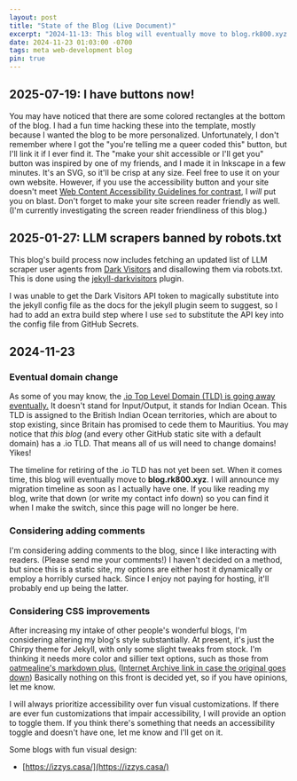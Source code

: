```yaml
---
layout: post
title: "State of the Blog (Live Document)"
excerpt: "2024-11-13: This blog will eventually move to blog.rk800.xyz due to the upcoming deprecation of the .io TLD."
date: 2024-11-23 01:03:00 -0700
tags: meta web-development blog
pin: true
--- 
```


## 2025-07-19: I have buttons now!
You may have noticed that there are some colored rectangles at the bottom of 
the blog. I had a fun time hacking these into the template, mostly because I
wanted the blog to be more personalized. Unfortunately, I don't remember where
I got the "you're telling me a queer coded this" button, but I'll link it if
I ever find it. The "make your shit accessible or I'll get you" button was 
inspired by one of my friends, and I made it in Inkscape in a few minutes.
It's an SVG, so it'll be crisp at any size. Feel free to use it on your own
website. However, if you use the accessibility button and your site doesn't
meet 
[Web Content Accessibility Guidelines for contrast](https://www.w3.org/WAI/WCAG21/Understanding/contrast-minimum.html), 
I *will* put you on blast. Don't forget to make your site screen reader 
friendly as well. (I'm currently investigating the screen reader
friendliness of this blog.)

## 2025-01-27: LLM scrapers banned by robots.txt
This blog's build process now includes fetching an updated list of LLM scraper
user agents from [Dark Visitors](https://darkvisitors.com) and disallowing them via robots.txt. This is done using the [jekyll-darkvisitors](https://github.com/pettazz/jekyll-darkvisitors)
plugin. 

I was unable to get the Dark Visitors API token to magically substitute into the
jekyll config file as the docs for the jekyll plugin seem to suggest, so I had
to add an extra build step where I use `sed` to substitute the API key into the
config file from GitHub Secrets. 

## 2024-11-23
### Eventual domain change 
As some of you may know, the 
[.io Top Level Domain (TLD) is going away eventually.](https://every.to/p/the-disappearance-of-an-internet-domain)
It doesn't stand for Input/Output, it stands for Indian Ocean. This TLD is 
assigned to the British Indian Ocean territories, which are about to stop
existing, since Britain has promised to cede them to Mauritius. You may notice
that *this blog* (and every other GitHub static site with a default domain) has
a .io TLD. That means all of us will need to change domains! Yikes! 

The timeline for retiring of the .io TLD has not yet been set. When it comes
time, this blog will eventually move to **blog.rk800.xyz**. I will announce my
migration timeline as soon as I actually have one.
If you like reading
my blog, write that down (or write my contact info down) so you can find it when
I make the switch, since this page will no longer be here. 

### Considering adding comments
I'm considering adding comments to the blog, since I like interacting with 
readers. (Please send me your comments!) I haven't decided on a method, but
since this is a static site, my options are either host it dynamically or employ
a horribly cursed hack. Since I enjoy not paying for hosting, it'll probably end
up being the latter. 

### Considering CSS improvements
After increasing my intake of other people's wonderful blogs, I'm considering
altering my blog's style substantially. At present, it's just the Chirpy theme
for Jekyll, with only some slight tweaks from stock. I'm thinking it needs more
color and sillier text options, such as those from 
[oatmealine's markdown plus.](https://oat.zone/markdown-plus/) ([Internet Archive link in case the original goes down](https://web.archive.org/web/20241217212935/https://oat.zone/markdown-plus/))
Basically nothing on this front is decided yet, so if you have opinions, let me 
know. 


I will always prioritize accessibility over fun visual customizations. If there
are ever fun customizations that impair accessibility, I will provide an option
to toggle them. If you think there's something that needs an accessibility
toggle and doesn't have one, let me know and I'll get on it. 

Some blogs with fun visual design: 
- [https://izzys.casa/](https://izzys.casa/)
